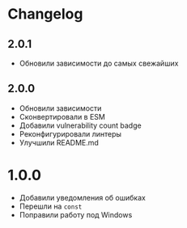 # Changelog

## 2.0.1
- Обновили зависимости до самых свежайших

## 2.0.0
- Обновили зависимости
- Сконвертировали в ESM
- Добавили vulnerability count badge
- Реконфигурировали линтеры
- Улучшили README.md

# 1.0.0
- Добавили уведомления об ошибках
- Перешли на `const`
- Поправили работу под Windows
